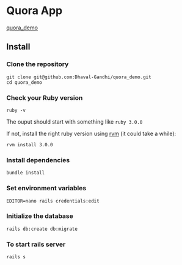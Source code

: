 # Quora App

[quora_demo](https://github.com/Dhaval-Gandhi/quora_demo)

## Install

### Clone the repository

```shell
git clone git@github.com:Dhaval-Gandhi/quora_demo.git
cd quora_demo
```

### Check your Ruby version

```shell
ruby -v
```

The ouput should start with something like `ruby 3.0.0`

If not, install the right ruby version using [rvm](https://rvm.io/rvm/install) (it could take a while):

```shell
rvm install 3.0.0
```

### Install dependencies

```shell
bundle install
```

### Set environment variables

```shell
EDITOR=nano rails credentials:edit
```

### Initialize the database

```shell
rails db:create db:migrate
```

### To start rails server

```shell
rails s
```
